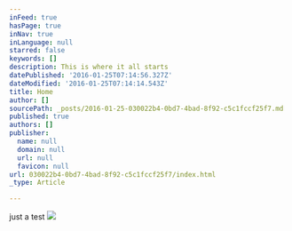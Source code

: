 ```yaml
---
inFeed: true
hasPage: true
inNav: true
inLanguage: null
starred: false
keywords: []
description: This is where it all starts
datePublished: '2016-01-25T07:14:56.327Z'
dateModified: '2016-01-25T07:14:14.543Z'
title: Home
author: []
sourcePath: _posts/2016-01-25-030022b4-0bd7-4bad-8f92-c5c1fccf25f7.md
published: true
authors: []
publisher:
  name: null
  domain: null
  url: null
  favicon: null
url: 030022b4-0bd7-4bad-8f92-c5c1fccf25f7/index.html
_type: Article

---
```

just a test
![](https://the-grid-user-content.s3-us-west-2.amazonaws.com/4268ac32-42c9-4962-8b09-97e707e623e6.jpg)